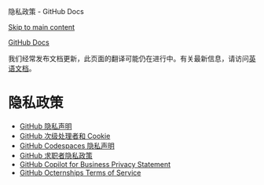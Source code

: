 隐私政策 - GitHub Docs

[Skip to main content](#main-content)

[](/zh)[GitHub Docs](/zh)

我们经常发布文档更新，此页面的翻译可能仍在进行中。有关最新信息，请访问[英语文档](/en)。

隐私政策
==========

* [GitHub 隐私声明](/zh/site-policy/privacy-policies/github-privacy-statement)
* [GitHub 次级处理者和 Cookie](/zh/site-policy/privacy-policies/github-subprocessors-and-cookies)
* [GitHub Codespaces 隐私声明](/zh/site-policy/privacy-policies/github-codespaces-privacy-statement)
* [GitHub 求职者隐私政策](/zh/site-policy/privacy-policies/github-candidate-privacy-policy)
* [GitHub Copilot for Business Privacy Statement](/zh/site-policy/privacy-policies/github-copilot-for-business-privacy-statement)
* [GitHub Octernships Terms of Service](/zh/site-policy/privacy-policies/github-octernships-terms-of-service)
